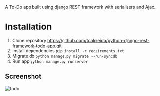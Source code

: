 A To-Do app built using django REST framework with serializers and Ajax.

# Installation
1. Clone repository https://github.com/tcalmeida/python-django-rest-framework-todo-app.git
2. Install dependencies `pip install -r requirements.txt`
3. Migrate db `python manage.py migrate --run-syncdb`
4. Run app `python manage.py runserver`


## Screenshot

![todo](https://github.com/tcalmeida/python-django-rest-framework-todo-app/assets/113650703/be70e231-4c70-4665-b1cc-880bd7b1bca0)
